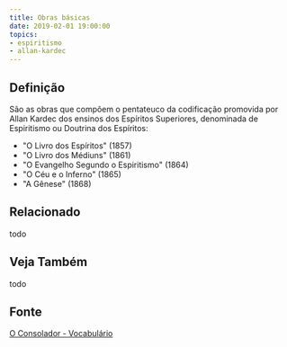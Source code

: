 ```yaml
---
title: Obras básicas
date: 2019-02-01 19:00:00
topics:
- espiritismo
- allan-kardec
---
```


## Definição
São as obras que compõem o pentateuco da codificação promovida por Allan Kardec
dos ensinos dos Espíritos Superiores, denominada de Espiritismo ou Doutrina dos
Espíritos: 
* "O Livro dos Espíritos" (1857)
* "O Livro dos Médiuns" (1861)
* "O Evangelho Segundo o Espiritismo" (1864)
* "O Céu e o Inferno" (1865) 
* "A Gênese" (1868)

## Relacionado
todo

## Veja Também
todo

## Fonte
[O Consolador - Vocabulário](http://www.oconsolador.com.br/linkfixo/vocabulario/principal.html)
